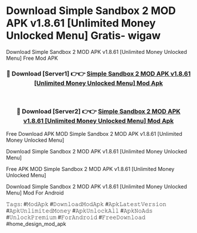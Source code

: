 # Download Simple Sandbox 2 MOD APK v1.8.61 [Unlimited Money Unlocked Menu] Gratis- wigaw
Download Simple Sandbox 2 MOD APK v1.8.61 [Unlimited Money Unlocked Menu] Free Mod APK

<div align="center">
<h3>🔴 Download [Server1] 👉👉 <a href="https://apk-comot.site?title=Simple_Sandbox_2_MOD_APK_v1.8.61_[Unlimited_Money_Unlocked_Menu]">Simple Sandbox 2 MOD APK v1.8.61 [Unlimited Money Unlocked Menu] Mod Apk</a></h3><br>

<h3>🔴 Download [Server2] 👉👉 <a href="https://apk-comot.site?title=Simple_Sandbox_2_MOD_APK_v1.8.61_[Unlimited_Money_Unlocked_Menu]">Simple Sandbox 2 MOD APK v1.8.61 [Unlimited Money Unlocked Menu] Mod Apk</a></h3>
</div>


Free Download APK MOD Simple Sandbox 2 MOD APK v1.8.61 [Unlimited Money Unlocked Menu]

Download Simple Sandbox 2 MOD APK v1.8.61 [Unlimited Money Unlocked Menu] 

Free APK MOD Simple Sandbox 2 MOD APK v1.8.61 [Unlimited Money Unlocked Menu] 

Download Simple Sandbox 2 MOD APK v1.8.61 [Unlimited Money Unlocked Menu] Mod For Android

𝚃𝚊𝚐𝚜: #𝙼𝚘𝚍𝙰𝚙𝚔 #𝙳𝚘𝚠𝚗𝚕𝚘𝚊𝚍𝙼𝚘𝚍𝙰𝚙𝚔 #𝙰𝚙𝚔𝙻𝚊𝚝𝚎𝚜𝚝𝚅𝚎𝚛𝚜𝚒𝚘𝚗 #𝙰𝚙𝚔𝚄𝚗𝚕𝚒𝚖𝚒𝚝𝚎𝚍𝙼𝚘𝚗𝚎𝚢 #𝙰𝚙𝚔𝚄𝚗𝚕𝚘𝚌𝚔𝙰𝚕𝚕 #𝙰𝚙𝚔𝙽𝚘𝙰𝚍𝚜 #𝚄𝚗𝚕𝚘𝚌𝚔𝙿𝚛𝚎𝚖𝚒𝚞𝚖 #𝙵𝚘𝚛𝙰𝚗𝚍𝚛𝚘𝚒𝚍 #𝙵𝚛𝚎𝚎𝙳𝚘𝚠𝚗𝚕𝚘𝚊𝚍 #home_design_mod_apk